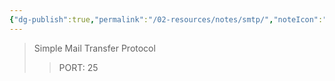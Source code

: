 ```yaml
---
{"dg-publish":true,"permalink":"/02-resources/notes/smtp/","noteIcon":"","updated":"2025-07-12T13:31:41.000+02:00"}
---
```


>Simple Mail Transfer Protocol
>> PORT: 25